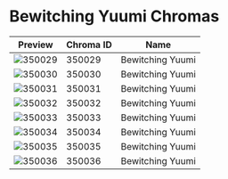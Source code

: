 # Bewitching Yuumi Chromas

| Preview | Chroma ID | Name |
|---------|-----------|------|
| ![350029](https://raw.communitydragon.org/latest/plugins/rcp-be-lol-game-data/global/default/v1/champion-chroma-images/350/350029.png) | 350029 | Bewitching Yuumi |
| ![350030](https://raw.communitydragon.org/latest/plugins/rcp-be-lol-game-data/global/default/v1/champion-chroma-images/350/350030.png) | 350030 | Bewitching Yuumi |
| ![350031](https://raw.communitydragon.org/latest/plugins/rcp-be-lol-game-data/global/default/v1/champion-chroma-images/350/350031.png) | 350031 | Bewitching Yuumi |
| ![350032](https://raw.communitydragon.org/latest/plugins/rcp-be-lol-game-data/global/default/v1/champion-chroma-images/350/350032.png) | 350032 | Bewitching Yuumi |
| ![350033](https://raw.communitydragon.org/latest/plugins/rcp-be-lol-game-data/global/default/v1/champion-chroma-images/350/350033.png) | 350033 | Bewitching Yuumi |
| ![350034](https://raw.communitydragon.org/latest/plugins/rcp-be-lol-game-data/global/default/v1/champion-chroma-images/350/350034.png) | 350034 | Bewitching Yuumi |
| ![350035](https://raw.communitydragon.org/latest/plugins/rcp-be-lol-game-data/global/default/v1/champion-chroma-images/350/350035.png) | 350035 | Bewitching Yuumi |
| ![350036](https://raw.communitydragon.org/latest/plugins/rcp-be-lol-game-data/global/default/v1/champion-chroma-images/350/350036.png) | 350036 | Bewitching Yuumi |